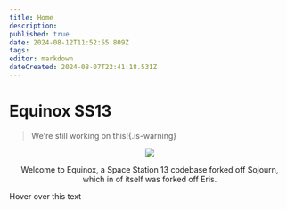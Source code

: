 ```yaml
---
title: Home
description: 
published: true
date: 2024-08-12T11:52:55.809Z
tags: 
editor: markdown
dateCreated: 2024-08-07T22:41:18.531Z
---
```


# Equinox SS13

> We're still working on this!{.is-warning}

<!-- ![wikibanner1.png](/wikibanner1.png) -->
<center>
  <img src="https://wiki.bluespace.engineer/wikibanner1white.png" />
  

Welcome to Equinox, a Space Station 13 codebase forked off Sojourn, which in of itself was forked off Eris.
</center>

<span id="hover-element" data-url="https://wiki.bluespace.engineer/en/test-content-hover-page">Hover over this text</span>
<div id="content-container"></div>